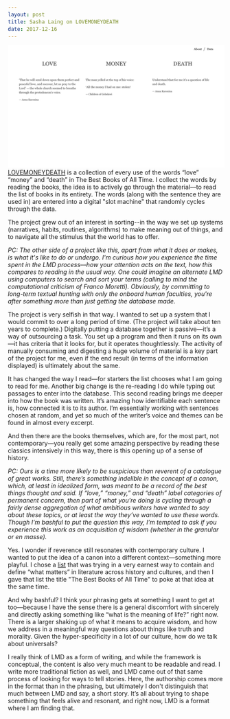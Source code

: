 ```yaml
---
layout: post
title: Sasha Laing on LOVEMONEYDEATH
date: 2017-12-16
---
```


![Alt text](/images/LMD-GIF.gif)
[LOVEMONEYDEATH](http://www.lovemoneydeath.com/) is a collection of every use of the words “love” “money” and “death” in The Best Books of All Time. I collect the words by reading the books, the idea is to actively go through the material––to read the list of books in its entirety. The words (along with the sentence they are used in) are entered into a digital "slot machine" that randomly cycles through the data.

The project grew out of an interest in sorting--in the way we set up systems (narratives, habits, routines, algorithms) to make meaning out of things, and to navigate all the stimulus that the world has to offer.

_PC: The other side of a project like this, apart from what it does or makes, is what it's like to do or undergo. I'm curious how you experience the time spent in the LMD process––how your attention acts on the text, how this compares to reading in the usual way. One could imagine an alternate LMD using computers to search and sort your terms (calling to mind the computational criticism of Franco Moretti). Obviously, by committing to long-term textual hunting with only the onboard human faculties, you're after something more than just getting the database made._

The project is very selfish in that way. I wanted to set up a system that I would commit to over a long period of time. (The project will take about ten years to complete.) Digitally putting a database together is passive—it’s a way of outsourcing a task. You set up a program and then it runs on its own—it has criteria that it looks for, but it operates thoughtlessly. The activity of manually consuming and digesting a huge volume of material is a key part of the project for me, even if the end result (in terms of the information displayed) is ultimately about the same.

It has changed the way I read—for starters the list chooses what I am going to read for me. Another big change is the re-reading I do while typing out passages to enter into the database. This second reading brings me deeper into how the book was written. It’s amazing how identifiable each sentence is, how connected it is to its author. I’m essentially working with sentences chosen at random, and yet so much of the writer’s voice and themes can be found in almost every excerpt.

And then there are the books themselves, which are, for the most part, not contemporary—you really get some amazing perspective by reading these classics intensively in this way, there is this opening up of a sense of history.

_PC: Ours is a time more likely to be suspicious than reverent of a catalogue of great works. Still, there’s something indelible in the concept of a canon, which, at least in idealized form, was meant to be a record of the best things thought and said.  If “love,” “money,” and “death” label categories of permanent concern, then part of what you’re doing is cycling through a fairly dense aggregation of what ambitious writers have wanted to say about these topics, or at least the way they’ve wanted to use these words. Though I’m bashful to put the question this way, I’m tempted to ask if you experience this work as an acquisition of wisdom (whether in the granular or en masse)._ 

Yes. I wonder if reverence still resonates with contemporary culture. I wanted to put the idea of a canon into a different context—something more playful. I chose a [list](https://www.bokklubben.no/SamboWeb/side.do?dokId=65500&) that was trying in a very earnest way to contain and define “what matters” in literature across history and cultures, and then I gave that list the title "The Best Books of All Time" to poke at that idea at the same time.

And why bashful? I think your phrasing gets at something I want to get at too—because I have the sense there is a general discomfort with sincerely and directly asking something like “what is the meaning of life?” right now. There is a larger shaking up of what it means to acquire wisdom, and how we address in a meaningful way questions about things like truth and morality. Given the hyper-specificity in a lot of our culture, how do we talk about universals?

I really think of LMD as a form of writing, and while the framework is conceptual, the content is also very much meant to be readable and read. I write more traditional fiction as well, and LMD came out of that same process of looking for ways to tell stories. Here, the authorship comes more in the format than in the phrasing, but ultimately I don't distinguish that much between LMD and say, a short story. It’s all about trying to shape something that feels alive and resonant, and right now, LMD is a format where I am finding that.
